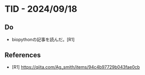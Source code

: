 # TID - 2024/09/18
<!--
## Learnings
- 
- 
-->


## Do
- biopythonの記事を読んだ。[R1]

## References
- [R1] https://qiita.com/Ag_smith/items/94c4b97729b043fae0cb
